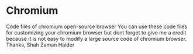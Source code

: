 # Chromium
Code files of chromium open-source browser
You can use these code files for customizing your chromium browser but dont forget to give me a credit because it is not easy to modify a large source code of chromium browser.
Thanks,
Shah Zaman Haider
